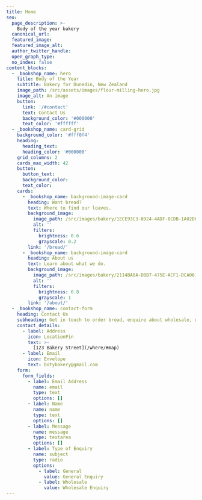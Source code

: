 ```yaml
---
title: Home
seo:
  page_description: >-
    Body of the year bakery
  canonical_url:
  featured_image:
  featured_image_alt:
  author_twitter_handle:
  open_graph_type:
  no_index: false
content_blocks:
  - _bookshop_name: hero
    title: Body of the Year
    subtitle: Bakery for Dunedin, New Zealand
    image_path: /src/assets/images/flour-milling-hero.jpg
    image_alt: An image
    button:
      link: '/#contact'
      text: Contact Us
      background_color: '#000000'
      text_color: '#ffffff'
  - _bookshop_name: card-grid
    background_color: '#fff0f4'
    heading:
      heading_text:
      heading_color: '#000000'
    grid_columns: 2
    cards_max_width: 42
    button:
      button_text:
      background_color:
      text_color:
    cards:
      - _bookshop_name: background-image-card
        heading: Want bread?
        text: Where to find our loaves.
        background_image:
          image_path: /src/images/bakery/1ECE93C3-8924-4ADF-8CDB-1A02D6D1CC04 2.JPG
          alt: ''
          filters:
            brightness: 0.6
            grayscale: 0.2
        link: '/bread/'
      - _bookshop_name: background-image-card
        heading: About us
        text: Learn about what we do.
        background_image:
          image_path: /src/images/bakery/2114BA8A-DBB7-475E-ACF1-DCA06107A23F.JPG
          alt: ''
          filters:
            brightness: 0.8
            grayscale: 1
        link: '/about/'
  - _bookshop_name: contact-form
    heading: Contact Us
    subheading: Get in touch to order bread, enquire about wholesale, or ask us a question!
    contact_details:
      - label: Address
        icon: LocationPin
        text: >-
          [123 Bakery Street](/where/#map)
      - label: Email
        icon: Envelope
        text: botybakery@gmail.com
    form:
      form_fields:
        - label: Email Address
          name: email
          type: text
          options: []
        - label: Name
          name: name
          type: text
          options: []
        - label: Message
          name: message
          type: textarea
          options: []
        - label: Type of Enquiry
          name: subject
          type: radio
          options:
            - label: General
              value: General Enquiry
            - label: Wholesale
              value: Wholesale Enquiry
---
```

